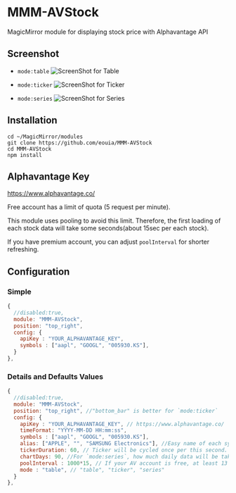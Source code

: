 # MMM-AVStock
MagicMirror module for displaying stock price with Alphavantage API


## Screenshot
- `mode:table`
![ScreenShot for Table](https://raw.githubusercontent.com/eouia/MMM-AVStock/master/sc_table.png)

- `mode:ticker`
![ScreenShot for Ticker](https://raw.githubusercontent.com/eouia/MMM-AVStock/master/sc_ticker.png)

- `mode:series`
![ScreenShot for Series](https://raw.githubusercontent.com/eouia/MMM-AVStock/master/sc_series.png)


## Installation
```shell
cd ~/MagicMirror/modules
git clone https://github.com/eouia/MMM-AVStock
cd MMM-AVStock
npm install
```

## Alphavantage Key
https://www.alphavantage.co/

Free account has a limit of quota (5 request per minute).

This module uses pooling to avoid this limit. Therefore, the first loading of each stock data will take some seconds(about 15sec per each stock).

If you have premium account, you can adjust `poolInterval` for shorter refreshing. 



## Configuration
### Simple
```javascript
{
  //disabled:true,
  module: "MMM-AVStock",
  position: "top_right",
  config: {
    apiKey : "YOUR_ALPHAVANTAGE_KEY",
    symbols : ["aapl", "GOOGL", "005930.KS"],
  }
},
```
### Details and Defaults Values
```javascript
{
  //disabled:true,
  module: "MMM-AVStock",
  position: "top_right", //"bottom_bar" is better for `mode:ticker`
  config: {
    apiKey : "YOUR_ALPHAVANTAGE_KEY", // https://www.alphavantage.co/
    timeFormat: "YYYY-MM-DD HH:mm:ss",
    symbols : ["aapl", "GOOGL", "005930.KS"],
    alias: ["APPLE", "", "SAMSUNG Electronics"], //Easy name of each symbol. When you use `alias`, the number of symbols and alias should be the same. If value is null or "", symbol string will be used by default.
    tickerDuration: 60, // Ticker will be cycled once per this second.
    chartDays: 90, //For `mode:series`, how much daily data will be taken. (max. 90)
    poolInterval : 1000*15, // If your AV account is free, at least 13 sec is needed.
    mode : "table", // "table", "ticker", "series"
  }
},
```
